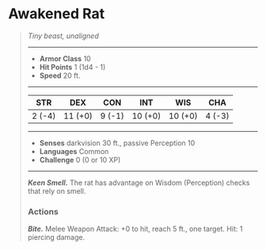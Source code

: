# Awakened Rat
>*Tiny beast, unaligned*
>___
>- **Armor Class** 10
>- **Hit Points** 1 (1d4 - 1)
>- **Speed** 20 ft.
>___
>|STR|DEX|CON|INT|WIS|CHA|
>|:---:|:---:|:---:|:---:|:---:|:---:|
>|2 (-4)|11 (+0)|9 (-1)|10 (+0)|10 (+0)|4 (-3)|
>___
>- **Senses** darkvision 30 ft., passive Perception 10
>- **Languages** Common
>- **Challenge** 0 (0 or 10 XP)
>___
>***Keen Smell.*** The rat has advantage on Wisdom (Perception) checks that rely on smell.  
>
>### Actions
>***Bite.*** Melee Weapon Attack: +0 to hit, reach 5 ft., one target. Hit: 1 piercing damage.